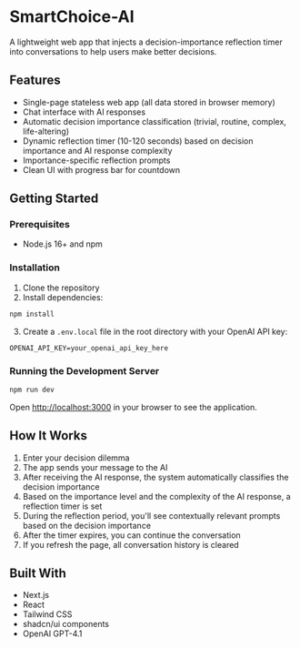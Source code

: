 # SmartChoice-AI

A lightweight web app that injects a decision-importance reflection timer into conversations to help users make better decisions.

## Features

- Single-page stateless web app (all data stored in browser memory)
- Chat interface with AI responses
- Automatic decision importance classification (trivial, routine, complex, life-altering)
- Dynamic reflection timer (10-120 seconds) based on decision importance and AI response complexity
- Importance-specific reflection prompts
- Clean UI with progress bar for countdown

## Getting Started

### Prerequisites

- Node.js 16+ and npm

### Installation

1. Clone the repository
2. Install dependencies:

```bash
npm install
```

3. Create a `.env.local` file in the root directory with your OpenAI API key:

```
OPENAI_API_KEY=your_openai_api_key_here
```

### Running the Development Server

```bash
npm run dev
```

Open [http://localhost:3000](http://localhost:3000) in your browser to see the application.

## How It Works

1. Enter your decision dilemma
2. The app sends your message to the AI
3. After receiving the AI response, the system automatically classifies the decision importance
4. Based on the importance level and the complexity of the AI response, a reflection timer is set
5. During the reflection period, you'll see contextually relevant prompts based on the decision importance
6. After the timer expires, you can continue the conversation
7. If you refresh the page, all conversation history is cleared

## Built With

- Next.js
- React
- Tailwind CSS
- shadcn/ui components
- OpenAI GPT-4.1
